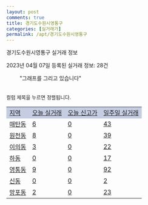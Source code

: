```yaml
---
layout: post
comments: true
title: 경기도수원시영통구
categories: [실거래가]
permalink: /apt/경기도수원시영통구
---
```


경기도수원시영통구 실거래 정보

2023년 04월 07일 등록된 실거래 정보: 28건

<!--<script async src="https://pagead2.googlesyndication.com/pagead/js/adsbygoogle.js?client=ca-pub-3485438051770037"
 crossorigin="anonymous"></script>-->

<script type="text/javascript">
  google.charts.load('current', {'packages':['corechart']});
  google.charts.setOnLoadCallback(drawChart);

  function drawChart() {
    var data = google.visualization.arrayToDataTable([['거래일', '매매', '전월세', '전매'], ['21-01', 5, 5, 0], ['21-02', 0, 2, 0], ['21-03', 0, 7, 0], ['21-04', 0, 1, 0], ['21-05', 0, 4, 0], ['21-06', 0, 3, 0], ['21-07', 16, 71, 0], ['21-08', 192, 197, 0], ['21-09', 8, 18, 0], ['21-10', 0, 1, 0], ['21-11', 5, 27, 0], ['21-12', 0, 8, 0], ['22-01', 0, 91, 0], ['22-02', 4, 34, 0], ['22-03', 9, 21, 0], ['22-04', 152, 606, 0], ['22-05', 157, 662, 0], ['22-06', 107, 683, 1], ['22-07', 87, 763, 0], ['22-08', 78, 722, 0], ['22-09', 70, 815, 0], ['22-10', 81, 838, 0], ['22-11', 134, 744, 2], ['22-12', 151, 1012, 0], ['23-01', 218, 933, 14], ['23-02', 445, 1056, 11], ['23-03', 335, 756, 13], ['23-04', 10, 73, 0]]);

    var options = {
      title: '최근 1년간 유형별 거래량 추이',
      legend: { position: 'bottom' }
    };

    setTimeout(function() {
        var chart = new google.visualization.LineChart(document.getElementById('columnchart_material'));
        chart.draw(data, (options));
        document.getElementById('loading').style.display = 'none';
        var dayLabel = (new Date()).getDay();
        if (dayLabel < 2) {
            sorttable.innerSortFunction.apply(document.getElementById('week'), []);
            sorttable.innerSortFunction.apply(document.getElementById('week'), []);        
        }
        else {
            sorttable.innerSortFunction.apply(document.getElementById('today'), []);
            sorttable.innerSortFunction.apply(document.getElementById('today'), []);
        }
    }, 200);

  }
</script>

<div id="loading" style="z-index:20; display: block; margin-left: 35px">"그래프를 그리고 있습니다"</div>
<div id="columnchart_material" style="width: 95%; margin-left: -35px; display: block"></div>
<!--<div style="width: 95%; margin-left: -35px; display: block">
      <script async src="https://pagead2.googlesyndication.com/pagead/js/adsbygoogle.js?client=ca-pub-3485438051770037"
          crossorigin="anonymous"></script>
      <ins class="adsbygoogle"
          style="display:block"
          data-ad-format="fluid"
          data-ad-layout-key="-fb+5w+4e-db+86"
          data-ad-client="ca-pub-3485438051770037"
          data-ad-slot="1827090281"></ins>
      <script>
          (adsbygoogle = window.adsbygoogle || []).push({});
      </script>
</div>-->
<br>

<font size='small' style='font-size: small;'>컬럼 제목을 누르면 정렬됩니다.</font>
<table class="sortable">
  <tr style='background-color: rgba(114, 132, 186,0.4);'>
    <td id="region"><a href="#">지역</a></td>
    <td id="today"><a href="#">오늘 실거래</a></td>
    <td id="today_new"><a href="#">오늘 신고가</a></td>
    <td id="week"><a href="#">일주일 실거래</a></td>
  </tr>

  
  <tr class="item">
    <td><a href="경기도수원시영통구매탄동">매탄동</a></td>
    <td><a href="경기도수원시영통구매탄동">6</a></td>
    <td><a href="경기도수원시영통구매탄동">0</a></td>
    <td><a href="경기도수원시영통구매탄동">43</a></td>
  </tr>
    

  <tr class="item">
    <td><a href="경기도수원시영통구원천동">원천동</a></td>
    <td><a href="경기도수원시영통구원천동">8</a></td>
    <td><a href="경기도수원시영통구원천동">0</a></td>
    <td><a href="경기도수원시영통구원천동">39</a></td>
  </tr>
    

  <tr class="item">
    <td><a href="경기도수원시영통구이의동">이의동</a></td>
    <td><a href="경기도수원시영통구이의동">3</a></td>
    <td><a href="경기도수원시영통구이의동">0</a></td>
    <td><a href="경기도수원시영통구이의동">22</a></td>
  </tr>
    

  <tr class="item">
    <td><a href="경기도수원시영통구하동">하동</a></td>
    <td><a href="경기도수원시영통구하동">0</a></td>
    <td><a href="경기도수원시영통구하동">0</a></td>
    <td><a href="경기도수원시영통구하동">17</a></td>
  </tr>
    

  <tr class="item">
    <td><a href="경기도수원시영통구영통동">영통동</a></td>
    <td><a href="경기도수원시영통구영통동">9</a></td>
    <td><a href="경기도수원시영통구영통동">0</a></td>
    <td><a href="경기도수원시영통구영통동">92</a></td>
  </tr>
    

  <tr class="item">
    <td><a href="경기도수원시영통구신동">신동</a></td>
    <td><a href="경기도수원시영통구신동">0</a></td>
    <td><a href="경기도수원시영통구신동">0</a></td>
    <td><a href="경기도수원시영통구신동">2</a></td>
  </tr>
    

  <tr class="item">
    <td><a href="경기도수원시영통구망포동">망포동</a></td>
    <td><a href="경기도수원시영통구망포동">2</a></td>
    <td><a href="경기도수원시영통구망포동">0</a></td>
    <td><a href="경기도수원시영통구망포동">23</a></td>
  </tr>
    


</table>


    